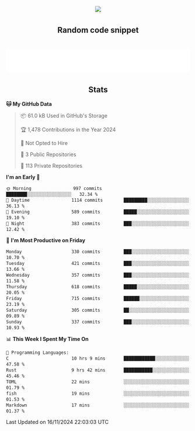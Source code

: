 <h1 align="center"><img src="https://readme-typing-svg.demolab.com?font=JetBrains+Mono&duration=3000&pause=1500&color=FE8019&center=true&multiline=true&repeat=false&random=false&width=600&height=60&lines=Welcome+to+my+page!;I'm+currently+learning+C%2C+Rust+and+C%2B%2B"></h1>

<h2 align="center">Random code snippet</h2>

<h1 align="center"><img src="assets/code_snippet.svg"></h1>

<h2 align="center">Stats</h2>

<!--START_SECTION:waka-->
**🐱 My GitHub Data** 

> 📦 61.0 kB Used in GitHub's Storage 
 > 
> 🏆 1,478 Contributions in the Year 2024
 > 
> 🚫 Not Opted to Hire
 > 
> 📜 3 Public Repositories 
 > 
> 🔑 113 Private Repositories 
 > 
**I'm an Early 🐤** 

```text
🌞 Morning                997 commits         ████████░░░░░░░░░░░░░░░░░   32.34 % 
🌆 Daytime                1114 commits        █████████░░░░░░░░░░░░░░░░   36.13 % 
🌃 Evening                589 commits         █████░░░░░░░░░░░░░░░░░░░░   19.10 % 
🌙 Night                  383 commits         ███░░░░░░░░░░░░░░░░░░░░░░   12.42 % 
```
📅 **I'm Most Productive on Friday** 

```text
Monday                   330 commits         ███░░░░░░░░░░░░░░░░░░░░░░   10.70 % 
Tuesday                  421 commits         ███░░░░░░░░░░░░░░░░░░░░░░   13.66 % 
Wednesday                357 commits         ███░░░░░░░░░░░░░░░░░░░░░░   11.58 % 
Thursday                 618 commits         █████░░░░░░░░░░░░░░░░░░░░   20.05 % 
Friday                   715 commits         ██████░░░░░░░░░░░░░░░░░░░   23.19 % 
Saturday                 305 commits         ██░░░░░░░░░░░░░░░░░░░░░░░   09.89 % 
Sunday                   337 commits         ███░░░░░░░░░░░░░░░░░░░░░░   10.93 % 
```


📊 **This Week I Spent My Time On** 

```text
💬 Programming Languages: 
C                        10 hrs 9 mins       ████████████░░░░░░░░░░░░░   47.58 % 
Rust                     9 hrs 42 mins       ███████████░░░░░░░░░░░░░░   45.46 % 
TOML                     22 mins             ░░░░░░░░░░░░░░░░░░░░░░░░░   01.79 % 
fish                     19 mins             ░░░░░░░░░░░░░░░░░░░░░░░░░   01.53 % 
Markdown                 17 mins             ░░░░░░░░░░░░░░░░░░░░░░░░░   01.37 % 
```


 Last Updated on 16/11/2024 22:03:03 UTC
<!--END_SECTION:waka-->
